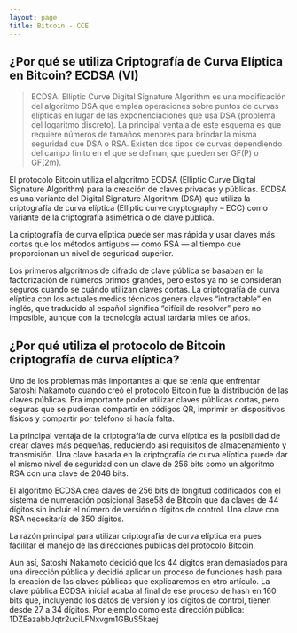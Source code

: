 ```yaml
---
layout: page
title: Bitcoin - CCE
---
```


## ¿Por qué se utiliza Criptografía de Curva Elíptica en Bitcoin? ECDSA (VI)

> ECDSA. Elliptic Curve Digital Signature Algorithm es una modificación del algoritmo DSA que emplea operaciones sobre puntos de curvas elípticas en lugar de las exponenciaciones que usa DSA (problema del logaritmo discreto). La principal ventaja de este esquema es que requiere números de tamaños menores para brindar la misma seguridad que DSA o RSA. Existen dos tipos de curvas dependiendo del campo finito en el que se definan, que pueden ser GF(P) o GF(2m).

El protocolo Bitcoin utiliza el algoritmo ECDSA (Elliptic Curve Digital Signature Algorithm) para la creación de claves privadas y públicas. ECDSA es una variante del Digital Signature Algorithm (DSA) que utiliza la criptografía de curva elíptica (Elliptic curve cryptography – ECC) como variante de la criptografía asimétrica o de clave pública.

La criptografía de curva elíptica puede ser más rápida y usar claves más cortas que los métodos antiguos — como RSA — al tiempo que proporcionan un nivel de seguridad superior.

Los primeros algoritmos de cifrado de clave pública se basaban en la factorización de números primos grandes, pero estos ya no se consideran seguros cuando se cuándo utilizan claves cortas. La criptografía de curva elíptica con los actuales medios técnicos genera claves “intractable” en inglés, que traducido al español significa “difícil de resolver” pero no imposible, aunque con la tecnología actual tardaría miles de años.

## ¿Por qué utiliza el protocolo de Bitcoin criptografía de curva elíptica?

Uno de los problemas más importantes al que se tenía que enfrentar Satoshi Nakamoto cuando creó el protocolo Bitcoin fue la distribución de las claves públicas. Era importante poder utilizar claves públicas cortas, pero seguras que se pudieran compartir en códigos QR, imprimir en dispositivos físicos y compartir por teléfono si hacía falta.

La principal ventaja de la criptografía de curva elíptica es la posibilidad de crear claves más pequeñas, reduciendo así requisitos de almacenamiento y transmisión. Una clave basada en la criptografía de curva elíptica puede dar el mismo nivel de seguridad con un clave de 256 bits como un algoritmo RSA con una clave de 2048 bits.

El algoritmo ECDSA crea claves de 256 bits de longitud codificados con el sistema de numeración posicional Base58 de Bitcoin que da claves de 44 dígitos sin incluir el número de versión o dígitos de control. Una clave con RSA necesitaría de 350 dígitos.

La razón principal para utilizar criptografía de curva elíptica era pues facilitar el manejo de las direcciones públicas del protocolo Bitcoin.

Aun así, Satoshi Nakamoto decidió que los 44 dígitos eran demasiados para una dirección pública y decidió aplicar un proceso de funciones hash para la creación de las claves públicas que explicaremos en otro artículo. La clave pública ECDSA inicial acaba al final de ese proceso de hash en 160 bits que, incluyendo los datos de versión y los dígitos de control, tienen desde 27 a 34 dígitos. Por ejemplo como esta dirección pública: 1DZEazabbJqtr2uciLFNxvgm1GBuS5kaej
